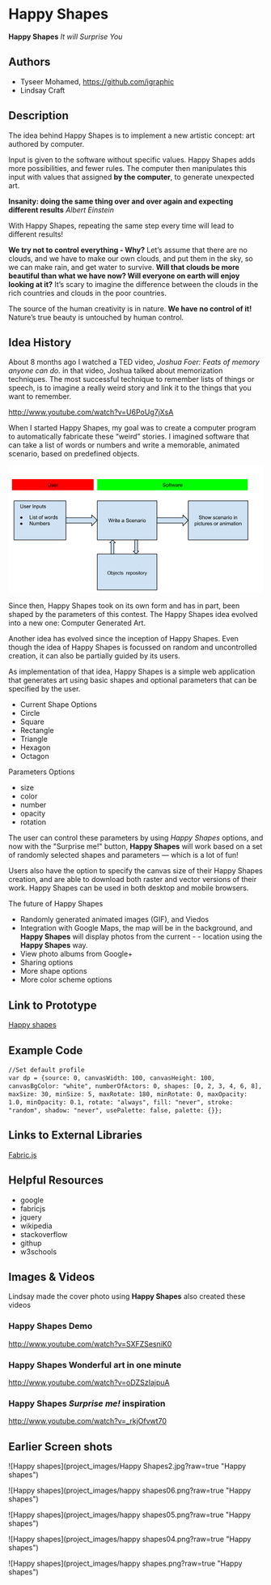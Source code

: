 # Happy Shapes
**Happy Shapes** _It will Surprise You_
## Authors
- Tyseer Mohamed, https://github.com/igraphic
- Lindsay Craft

## Description

The idea behind Happy Shapes is to implement a new artistic concept: art authored by computer. 

Input is given to the software without specific values. Happy Shapes adds more possibilities, and fewer rules. The computer then manipulates this input with values that assigned **by the computer**, to generate unexpected art.

**Insanity: doing the same thing over and over again and expecting different results** _Albert Einstein_

With Happy Shapes, repeating the same step every time will lead to different results!

**We try not to control everything - Why?**
Let’s assume that there are no clouds, and we have to make our own clouds,  and put them in the sky, so we can make rain, and get water to survive. **Will that clouds be more beautiful than what we have now? Will everyone on earth will enjoy looking at it?** It’s scary to imagine the difference between the clouds in the rich countries and clouds in the poor countries.

The source of the human creativity is in nature. **We have no control of it!** Nature’s true beauty is untouched by human control.

## Idea History

About 8 months ago I watched a TED video, _Joshua Foer: Feats of memory anyone can do._ in that video, Joshua talked about memorization techniques. The most successful technique to remember lists of things or speech, is to imagine a really weird story and link it to the things that you want to remember.

http://www.youtube.com/watch?v=U6PoUg7jXsA

When I started Happy Shapes, my goal was to create a computer program to automatically fabricate these “weird” stories. I imagined software that can take a list of words or numbers and  write a memorable, animated scenario, based on predefined objects.

![Chart](project_images/chart01.png?raw=true "Chart")


Since then, Happy Shapes took on its own form and has in part, been shaped by the parameters of this contest. The Happy Shapes idea evolved into a new one: Computer Generated Art.

Another idea has evolved since the inception of Happy Shapes. Even though the idea of Happy Shapes is focussed on random and uncontrolled creation, it can also be partially guided by its users. 

As implementation of that idea, Happy Shapes is a simple web application that generates art using basic shapes and optional parameters that can be specified by the user. 

- Current Shape Options 
- Circle
- Square
- Rectangle
- Triangle 
- Hexagon
- Octagon

Parameters Options
- size
- color
- number
- opacity
- rotation 

The user can control these parameters by using *Happy Shapes* options, and now with the "Surprise me!" button, **Happy Shapes** will work based on a set of randomly selected shapes and parameters — which is a lot of fun! 

Users also have the option to specify the canvas size of their Happy Shapes creation, and are able to download both raster and vector versions of their work. Happy Shapes can be used in both desktop and mobile browsers. 

The future of Happy Shapes
- Randomly generated animated images (GIF), and Viedos
- Integration with Google Maps, the map will be in the background, and **Happy Shapes** will display photos from the current - - location using the **Happy Shapes** way.
- View photo albums from Google+
- Sharing options
- More shape options
- More color scheme options


## Link to Prototype

[Happy shapes](http://happy-shapes.appspot.com/ "Happy shapes")

## Example Code
```
//Set default profile
var dp = {source: 0, canvasWidth: 100, canvasHeight: 100, canvasBgColor: "white", numberOfActors: 0, shapes: [0, 2, 3, 4, 6, 8], maxSize: 30, minSize: 5, maxRotate: 180, minRotate: 0, maxOpacity: 1.0, minOpacity: 0.1, rotate: "always", fill: "never", stroke: "random", shadow: "never", usePalette: false, palette: {}};
```
## Links to External Libraries

[Fabric.js](http://fabricjs.com/ "http://fabricjs.com/")

## Helpful Resources

- google
- fabricjs
- jquery
- wikipedia
- stackoverflow
- githup
- w3schools

## Images & Videos
Lindsay made the cover photo using **Happy Shapes** also created these videos

### Happy Shapes Demo
http://www.youtube.com/watch?v=SXFZSesniK0

### Happy Shapes Wonderful art in one minute
http://www.youtube.com/watch?v=oDZSzIajpuA

### Happy Shapes _Surprise me!_ inspiration
http://www.youtube.com/watch?v=_rkjOfvwt70

## Earlier Screen shots 
![Happy shapes](project_images/Happy Shapes2.jpg?raw=true "Happy shapes")

![Happy shapes](project_images/happy shapes06.png?raw=true "Happy shapes")

![Happy shapes](project_images/happy shapes05.png?raw=true "Happy shapes")

![Happy shapes](project_images/happy shapes04.png?raw=true "Happy shapes")

![Happy shapes](project_images/happy shapes.png?raw=true "Happy shapes")




